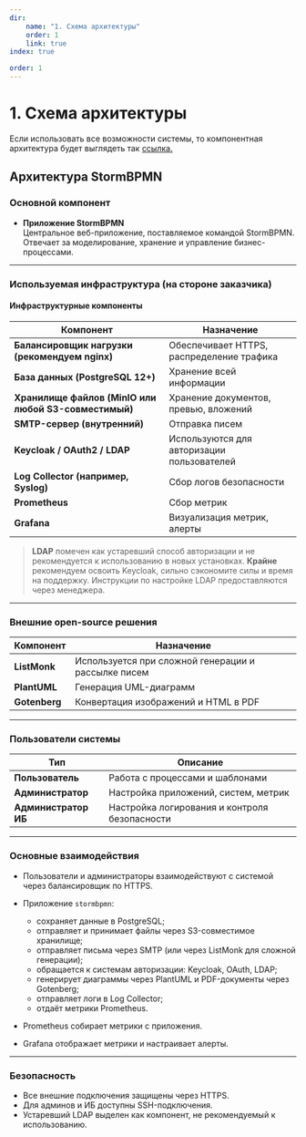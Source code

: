 ```yaml
---
dir:
    name: "1. Схема архитектуры"
    order: 1
    link: true
index: true

order: 1
---
```


# 1. Схема архитектуры

Если использовать все возможности системы, то компонентная архитектура будет выглядеть так [ссылка.](https://stormbpmn.com/app/plant/f3af4a00-b1dd-4666-ad10-82f89705c74e)

## Архитектура StormBPMN

### Основной компонент

-   **Приложение StormBPMN**  
    Центральное веб-приложение, поставляемое командой StormBPMN. Отвечает за моделирование, хранение и управление бизнес-процессами.

---

### Используемая инфраструктура (на стороне заказчика)

#### Инфраструктурные компоненты

| Компонент                                             | Назначение                                 |
| ----------------------------------------------------- | ------------------------------------------ |
| **Балансировщик нагрузки (рекомендуем nginx)**        | Обеспечивает HTTPS, распределение трафика  |
| **База данных (PostgreSQL 12+)**                      | Хранение всей информации                   |
| **Хранилище файлов (MinIO или любой S3-совместимый)** | Хранение документов, превью, вложений      |
| **SMTP-сервер (внутренний)**                          | Отправка писем                             |
| **Keycloak / OAuth2 / LDAP**                          | Используются для авторизации пользователей |
| **Log Collector (например, Syslog)**                  | Сбор логов безопасности                    |
| **Prometheus**                                        | Сбор метрик                                |
| **Grafana**                                           | Визуализация метрик, алерты                |

> **LDAP** помечен как устаревший способ авторизации и не рекомендуется к использованию в новых установках. **Крайне** рекомендуем освоить Keycloak, сильно сэкономите силы и время на поддержку. Инструкции по настройке LDAP предоставляются через менеджера.

---

### Внешние open-source решения

| Компонент     | Назначение                                          |
| ------------- | --------------------------------------------------- |
| **ListMonk**  | Используется при сложной генерации и рассылке писем |
| **PlantUML**  | Генерация UML-диаграмм                              |
| **Gotenberg** | Конвертация изображений и HTML в PDF                |

---

### Пользователи системы

| Тип                  | Описание                                      |
| -------------------- | --------------------------------------------- |
| **Пользователь**     | Работа с процессами и шаблонами               |
| **Администратор**    | Настройка приложений, систем, метрик          |
| **Администратор ИБ** | Настройка логирования и контроля безопасности |

---

### Основные взаимодействия

-   Пользователи и администраторы взаимодействуют с системой через балансировщик по HTTPS.
-   Приложение `stormbpmn`:

    -   сохраняет данные в PostgreSQL;
    -   отправляет и принимает файлы через S3-совместимое хранилище;
    -   отправляет письма через SMTP (или через ListMonk для сложной генерации);
    -   обращается к системам авторизации: Keycloak, OAuth, LDAP;
    -   генерирует диаграммы через PlantUML и PDF-документы через Gotenberg;
    -   отправляет логи в Log Collector;
    -   отдаёт метрики Prometheus.

-   Prometheus собирает метрики с приложения.
-   Grafana отображает метрики и настраивает алерты.

---

### Безопасность

-   Все внешние подключения защищены через HTTPS.
-   Для админов и ИБ доступны SSH-подключения.
-   Устаревший LDAP выделен как компонент, не рекомендуемый к использованию.
